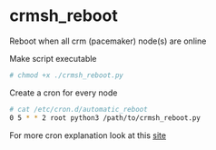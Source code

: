 # crmsh_reboot
Reboot when all crm (pacemaker) node(s) are online

Make script executable
```bash
# chmod +x ./crmsh_reboot.py
```

Create a cron for every node
```bash
# cat /etc/cron.d/automatic_reboot
0 5 * * 2 root python3 /path/to/crmsh_reboot.py
```

For more cron explanation look at this [site](https://crontab.guru)
